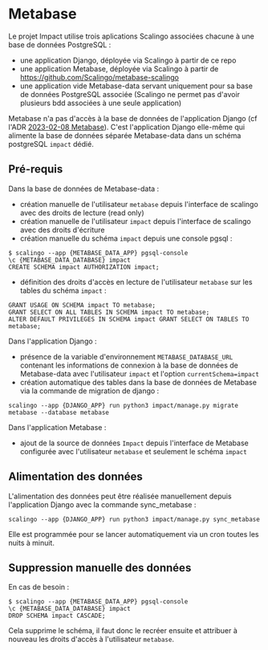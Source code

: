 # Metabase

Le projet Impact utilise trois aplications Scalingo associées chacune à une base de données PostgreSQL :
 - une application Django, déployée via Scalingo à partir de ce repo
 - une application Metabase, déployée via Scalingo à partir de https://github.com/Scalingo/metabase-scalingo
 - une application vide Metabase-data servant uniquement pour sa base de données PostgreSQL associée (Scalingo ne permet pas d'avoir plusieurs bdd associées à une seule application)

Metabase n'a pas d'accès à la base de données de l'application Django (cf l'ADR [2023-02-08 Metabase](ADR/2023-02-08%20Metabase)).
C'est l'application Django elle-même qui alimente la base de données séparée Metabase-data dans un schéma postgreSQL `impact` dédié.


## Pré-requis

Dans la base de données de Metabase-data :
  - création manuelle de l'utilisateur `metabase` depuis l'interface de scalingo avec des droits de lecture (read only)
  - création manuelle de l'utilisateur `impact` depuis l'interface de scalingo avec des droits d'écriture
  - création manuelle du schéma `impact` depuis une console pgsql :

```
$ scalingo --app {METABASE_DATA_APP} pgsql-console
\c {METABASE_DATA_DATABASE} impact
CREATE SCHEMA impact AUTHORIZATION impact;
```
  - définition des droits d'accès en lecture de l'utilisateur `metabase` sur les tables du schéma `impact` :

```
GRANT USAGE ON SCHEMA impact TO metabase;
GRANT SELECT ON ALL TABLES IN SCHEMA impact TO metabase;
ALTER DEFAULT PRIVILEGES IN SCHEMA impact GRANT SELECT ON TABLES TO metabase;
```

Dans l'application Django :
  - présence de la variable d'environnement `METABASE_DATABASE_URL` contenant les informations de connexion à la base de données de Metabase-data avec l'utilisateur `impact` et l'option `currentSchema=impact`
  - création automatique des tables dans la base de données de Metabase via la commande de migration de django :

```
scalingo --app {DJANGO_APP} run python3 impact/manage.py migrate metabase --database metabase
```

Dans l'application Metabase :
  - ajout de la source de données `Impact` depuis l'interface de Metabase configurée avec l'utilisateur `metabase` et seulement le schéma `impact`


## Alimentation des données

L'alimentation des données peut être réalisée manuellement depuis l'application Django avec la commande sync_metabase :

```
scalingo --app {DJANGO_APP} run python3 impact/manage.py sync_metabase
```

Elle est programmée pour se lancer automatiquement via un cron toutes les nuits à minuit.

## Suppression manuelle des données

En cas de besoin :

```
$ scalingo --app {METABASE_DATA_APP} pgsql-console
\c {METABASE_DATA_DATABASE} impact
DROP SCHEMA impact CASCADE;
```

Cela supprime le schéma, il faut donc le recréer ensuite et attribuer à nouveau les droits d'accès à l'utilisateur `metabase`.
